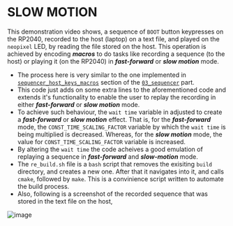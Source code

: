 # SLOW MOTION

This demonstration video shows, a sequence of `BOOT` button keypresses on the RP2040, recorded to the host (laptop) on a text file, and played on the `neopixel` LED,
by reading the file stored on the host. This operation is achieved by encoding ***macros*** to do tasks like recording a sequence (to the host) or playing
it (on the RP2040) in ***fast-forward*** or ***slow motion*** mode.

- The process here is very similar to the one implemented in [`sequencer_host_keys_macros`](https://github.com/Ruturajn/Lab2b-esp/tree/main/lab2b_parts/03_sequencer/sequencer_host_keys_macros)
  section of the [`03_sequencer`](https://github.com/Ruturajn/Lab2b-esp/tree/main/lab2b_parts/03_sequencer) part.
- This code just adds on some extra lines to the aforementioned code and extends it's functionality to enable the user to replay the recording in either
  ***fast-forward*** or ***slow motion*** mode.
- To achieve such behaviour, the `wait time` variable in adjusted to create a ***fast-forward*** or ***slow motion*** effect. That is, for the ***fast-forward*** mode,
  the `CONST_TIME_SCALING_FACTOR` variable by which the `wait time` is being multiplied is decreased. Whereas, for the ***slow motion*** mode, the value for 
  `CONST_TIME_SCALING_FACTOR` variable is increased.
 - By altering the `wait time` the code acheives a good emulation of replaying a sequence in ***fast-forward*** and ***slow-motion*** mode.
 - The `re_build.sh` file is a `bash` script that removes the exisiting `build` directory, and creates a new one. After that it navigates into it, and calls `cmake`,
  followed by `make`. This is a convinience script written to automate the build process.
 - Also, following is a screenshot of the recorded sequence that was stored in the text file on the host,

![image](https://user-images.githubusercontent.com/56625259/200971580-48031db7-ba72-449a-a11d-cb79f631750f.png)
